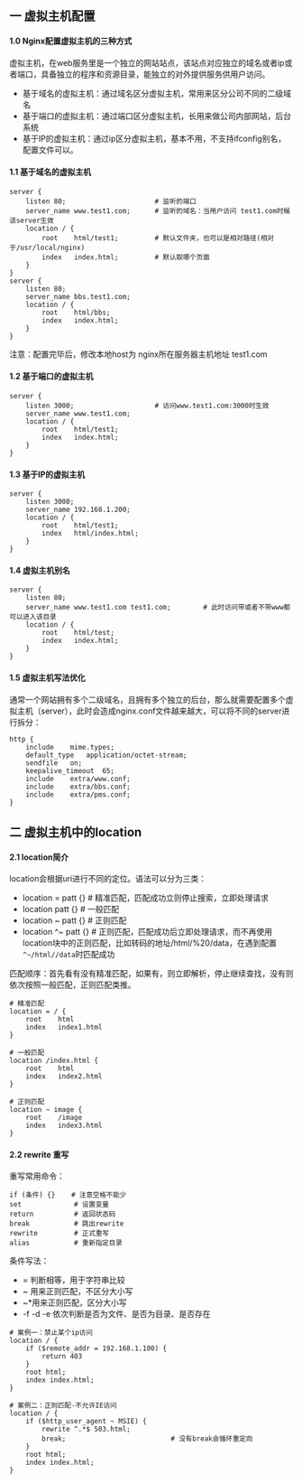 ## 一 虚拟主机配置

#### 1.0 Nginx配置虚拟主机的三种方式

虚拟主机，在web服务里是一个独立的网站站点，该站点对应独立的域名或者ip或者端口，具备独立的程序和资源目录，能独立的对外提供服务供用户访问。  

- 基于域名的虚拟主机：通过域名区分虚拟主机，常用来区分公司不同的二级域名
- 基于端口的虚拟主机：通过端口区分虚拟主机，长用来做公司内部网站，后台系统
- 基于IP的虚拟主机：通过ip区分虚拟主机，基本不用，不支持ifconfig别名，配置文件可以。

#### 1.1 基于域名的虚拟主机

```
server {
    listen 80;                      # 监听的端口
    server_name www.test1.com;      # 监听的域名：当用户访问 test1.com时候该server生效
    location / {
        root    html/test1;         # 默认文件夹，也可以是相对路径(相对于/usr/local/nginx)
        index   index.html;         # 默认取哪个页面
    }
}
server {
    listen 80;                     
    server_name bbs.test1.com;         
    location / {
        root    html/bbs;             
        index   index.html;        
    }
}
```

注意：配置完毕后，修改本地host为 nginx所在服务器主机地址 test1.com 

#### 1.2 基于端口的虚拟主机

```
server {
    listen 3000;                    # 访问www.test1.com:3000时生效
    server_name www.test1.com;      
    location / {
        root    html/test1;           
        index   index.html;      
    }
}
```

#### 1.3 基于IP的虚拟主机

```
server {
    listen 3000;                 
    server_name 192.168.1.200;      
    location / {
        root    html/test1;           
        index   html/index.html;      
    }
}
```

#### 1.4 虚拟主机别名
```
server {
    listen 80;                     
    server_name www.test1.com test1.com;        # 此时访问带或者不带www都可以进入该目录  
    location / {
        root    html/test;             
        index   index.html;        
    }
}
```

#### 1.5 虚拟主机写法优化

通常一个网站拥有多个二级域名，且拥有多个独立的后台，那么就需要配置多个虚拟主机（server），此时会造成nginx.conf文件越来越大，可以将不同的server进行拆分：
```
http {                                      
    include    mime.types;                 
    default_type   application/octet-stream;  
    sendfile   on;
    keepalive_timeout  65;
    include    extra/www.conf;
    include    extra/bbs.conf;
    include    extra/pms.conf;
}
```

## 二 虚拟主机中的location

#### 2.1 location简介

location会根据uri进行不同的定位。语法可以分为三类：
- location = patt {}    # 精准匹配，匹配成功立则停止搜索，立即处理请求
- location patt {}      # 一般匹配
- location  ~ patt {}   # 正则匹配
- location  ^~ patt {}   # 正则匹配，匹配成功后立即处理请求，而不再使用location块中的正则匹配，比如转码的地址/html/%20/data，在遇到配置`^~/html//data`时匹配成功

匹配顺序：首先看有没有精准匹配，如果有，则立即解析，停止继续查找，没有则依次按照一般匹配，正则匹配类推。  

```
# 精准匹配
location = / {
    root    html        
    index   index1.html
}

# 一般匹配
location /index.html {
    root    html
    index   index2.html
}

# 正则匹配
location ~ image {
    root    /image
    index   index3.html
}
```

#### 2.2 rewrite 重写

重写常用命令：
```
if (条件) {}    # 注意空格不能少
set             # 设置变量
return          # 返回状态码
break           # 跳出rewrite
rewrite         # 正式重写
alias           # 重新指定目录
```

条件写法：
- = 判断相等，用于字符串比较
- ~ 用来正则匹配，不区分大小写
- ~*用来正则匹配，区分大小写
- -f -d -e 依次判断是否为文件、是否为目录、是否存在

```
# 案例一：禁止某个ip访问
location / {
    if ($remote_addr = 192.168.1.100) {
        return 403
    }
    root html;
    index index.html;
}

# 案例二：正则匹配-不允许IE访问
location / {
    if ($http_user_agent ~ MSIE) {
        rewrite ^.*$ 503.html;
        break;                          # 没有break会循环重定向
    }
    root html;
    index index.html;
}
```